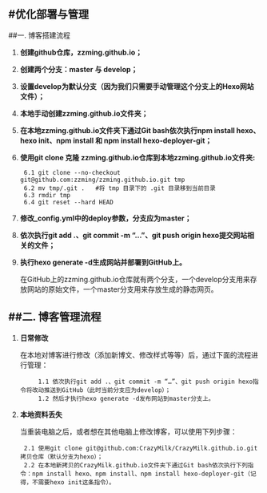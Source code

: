 #优化部署与管理
---
##一. 博客搭建流程
1. **创建github仓库，zzming.github.io；**
2. **创建两个分支：master 与 develop；**
3. **设置develop为默认分支（因为我们只需要手动管理这个分支上的Hexo网站文件）；**
4. **本地手动创建zzming.github.io文件夹；**
5. **在本地zzming.github.io文件夹下通过Git bash依次执行npm install hexo、hexo init、npm install 和 npm install hexo-deployer-git；**
6. **使用git clone 克隆 zzming.github.io仓库到本地zzming.github.io文件夹:**

		6.1 git clone --no-checkout git@github.com:zzming/zzming.github.io.git tmp
		6.2 mv tmp/.git .   #将 tmp 目录下的 .git 目录移到当前目录
		6.3 rmdir tmp
		6.4 git reset --hard HEAD

7. **修改_config.yml中的deploy参数，分支应为master；**
8. **依次执行git add .、git commit -m “…”、git push origin hexo提交网站相关的文件；**
9. **执行hexo generate -d生成网站并部署到GitHub上。**

	在GitHub上的zzming.github.io仓库就有两个分支，一个develop分支用来存放网站的原始文件，一个master分支用来存放生成的静态网页。

##二. 博客管理流程
---
1. **日常修改**

	在本地对博客进行修改（添加新博文、修改样式等等）后，通过下面的流程进行管理：

			1.1 依次执行git add .、git commit -m “…”、git push origin hexo指令将改动推送到GitHub（此时当前分支应为develop）；
			1.2 然后才执行hexo generate -d发布网站到master分支上。

2. **本地资料丢失**

	当重装电脑之后，或者想在其他电脑上修改博客，可以使用下列步骤：

		2.1 使用git clone git@github.com:CrazyMilk/CrazyMilk.github.io.git拷贝仓库（默认分支为hexo）；
		2.2 在本地新拷贝的CrazyMilk.github.io文件夹下通过Git bash依次执行下列指令：npm install hexo、npm install、npm install hexo-deployer-git（记得，不需要hexo init这条指令）。